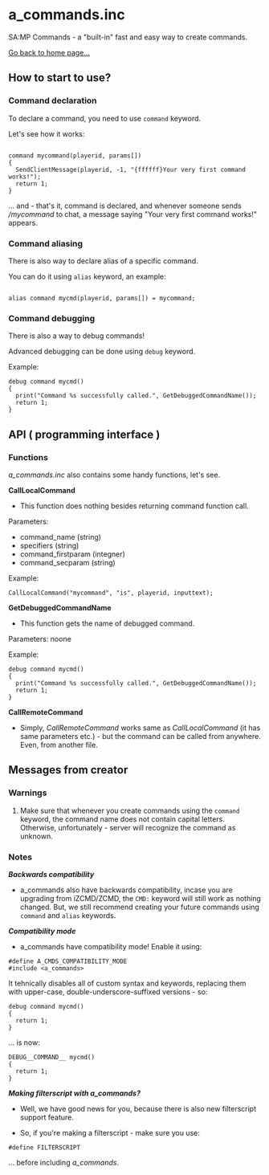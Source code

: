 # a_commands.inc
SA:MP Commands - a "built-in" fast and easy way to create commands.

[Go back to home page...](readme.md)

## How to start to use?

### Command declaration

To declare a command, you need to use ``command`` keyword.

Let's see how it works:

```pawn

command mycommand(playerid, params[])
{
  SendClientMessage(playerid, -1, "{ffffff}Your very first command works!");
  return 1;
}

```

... and - that's it, command is declared, and whenever someone sends */mycommand* to chat, a message saying "Your very first command works!" appears.

### Command aliasing

There is also way to declare alias of a specific command.

You can do it using ``alias`` keyword, an example:

```pawn

alias command mycmd(playerid, params[]) = mycommand;

```

### Command debugging

There is also a way to debug commands!

Advanced debugging can be done using ``debug`` keyword.

Example:

```pawn
debug command mycmd()
{
  print("Command %s successfully called.", GetDebuggedCommandName());
  return 1;
}
```

## API ( programming interface )

### Functions

*a_commands.inc* also contains some handy functions, let's see.

**CallLocalCommand**

- This function does nothing besides returning command function call.

Parameters:

   - command_name (string)
   - specifiers (string)
   - command_firstparam (integner)
   - command_secparam (string)
  
Example:

```pawn
CallLocalCommand("mycommand", "is", playerid, inputtext);
```
**GetDebuggedCommandName**

- This function gets the name of debugged command.

Parameters: noone

Example:

```pawn
debug command mycmd()
{
  print("Command %s successfully called.", GetDebuggedCommandName());
  return 1;
}
```

**CallRemoteCommand**

- Simply, *CallRemoteCommand* works same as *CallLocalCommand* (it has same parameters etc.) - but the command can be called from anywhere. Even, from another file.

## Messages from creator

### Warnings

1. Make sure that whenever you create commands using the ``command`` keyword, the command name does not contain capital letters. Otherwise, unfortunately - server will recognize the command as unknown.

### Notes

***Backwards compatibility***
- a_commands also have backwards compatibility, incase you are upgrading from iZCMD/ZCMD, the ``CMD:`` keyword will still work as nothing changed. But, we still recommend creating your future commands using ``command`` and ``alias`` keywords.

***Compatibility mode***
- a_commands have compatibility mode! Enable it using:

```pawn
#define A_CMDS_COMPATIBILITY_MODE
#include <a_commands>
```
It tehnically disables all of custom syntax and keywords, replacing them with upper-case, double-underscore-suffixed versions - so:

```pawn
debug command mycmd()
{
  return 1;
}
```
... is now:

```pawn
DEBUG__COMMAND__ mycmd()
{
  return 1;
}
```
***Making filterscript with a_commands?***
- Well, we have good news for you, because there is also new filterscript support feature. 

- So, if you're making a filterscript - make sure you use:

```pawn
#define FILTERSCRIPT
```
... before including *a_commands*.
